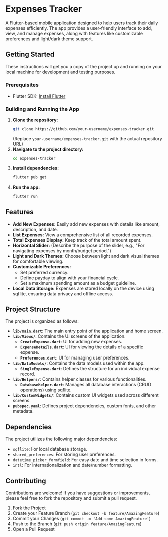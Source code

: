 # Expenses Tracker

A Flutter-based mobile application designed to help users track their daily expenses efficiently. The app provides a user-friendly interface to add, view, and manage expenses, along with features like customizable preferences and light/dark theme support.

## Getting Started

These instructions will get you a copy of the project up and running on your local machine for development and testing purposes.

### Prerequisites

- Flutter SDK: [Install Flutter](https://flutter.dev/docs/get-started/install)

### Building and Running the App

1. **Clone the repository:**
   ```bash
   git clone https://github.com/your-username/expenses-tracker.git
   ```
   (Replace `your-username/expenses-tracker.git` with the actual repository URL)
2. **Navigate to the project directory:**
   ```bash
   cd expenses-tracker
   ```
3. **Install dependencies:**
   ```bash
   flutter pub get
   ```
4. **Run the app:**
   ```bash
   flutter run
   ```

## Features

- **Add New Expenses:** Easily add new expenses with details like amount, description, and date.
- **List Expenses:** View a comprehensive list of all recorded expenses.
- **Total Expenses Display:** Keep track of the total amount spent.
- **Horizontal Slider:** (Describe the purpose of the slider, e.g., "For navigating expenses by month/budget period.")
- **Light and Dark Themes:** Choose between light and dark visual themes for comfortable viewing.
- **Customizable Preferences:**
    - Set preferred currency.
    - Define payday to align with your financial cycle.
    - Set a maximum spending amount as a budget guideline.
- **Local Data Storage:** Expenses are stored locally on the device using sqflite, ensuring data privacy and offline access.

## Project Structure

The project is organized as follows:

- **`lib/main.dart`**: The main entry point of the application and home screen.
- **`lib/Views/`**: Contains the UI screens of the application.
    - **`CreateExpense.dart`**: UI for adding new expenses.
    - **`ExpenseDetails.dart`**: UI for viewing the details of a specific expense.
    - **`Preferences.dart`**: UI for managing user preferences.
- **`lib/DataModels/`**: Contains the data models used within the app.
    - **`SingleExpense.dart`**: Defines the structure for an individual expense record.
- **`lib/Helpers/`**: Contains helper classes for various functionalities.
    - **`DatabaseHelper.dart`**: Manages all database interactions (CRUD operations) using sqflite.
- **`lib/CustomWidgets/`**: Contains custom UI widgets used across different screens.
- **`pubspec.yaml`**: Defines project dependencies, custom fonts, and other metadata.

## Dependencies

The project utilizes the following major dependencies:

- `sqflite`: For local database storage.
- `shared_preferences`: For storing user preferences.
- `datetime_picker_formfield`: For easy date and time selection in forms.
- `intl`: For internationalization and date/number formatting.

## Contributing

Contributions are welcome! If you have suggestions or improvements, please feel free to fork the repository and submit a pull request.

1. Fork the Project
2. Create your Feature Branch (`git checkout -b feature/AmazingFeature`)
3. Commit your Changes (`git commit -m 'Add some AmazingFeature'`)
4. Push to the Branch (`git push origin feature/AmazingFeature`)
5. Open a Pull Request
